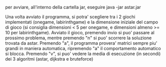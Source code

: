 per avviare, all'interno della cartella jar, eseguire java -jar astar.jar

Una volta avviato il programma, si potra' scegliere tra i 2 giochi implementati (onegame, labirinthgame) e la dimensione iniziale del campo di gioco (si consiglia dimensioni < 5 per onegame, e dimensioni almeno >= 10 per labirinthgame). Avviato il gioco, premendo invio si puo' passare al prossimo problema, mentre premendo "n" si puo' scorrere la soluzione trovata da astar. Premendo "a", il programma provera' matrici sempre piu' grandi in maniera automatica, ripremendo "a" il comportamento automatico si blocca. Premendo "v", si puo' vedere la media di esecuzione (in secondi) dei 3 algoritmi (astar, dijkstra e bruteforce)
